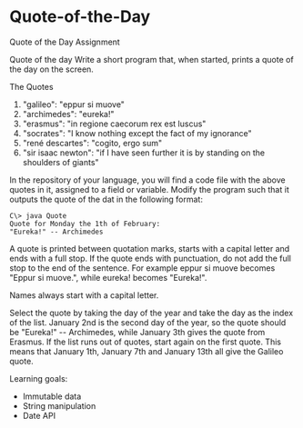 # Quote-of-the-Day
Quote of the Day Assignment

Quote of the day
Write a short program that, when started, prints a quote of the day on the screen.

The Quotes

1. "galileo": "eppur si muove"
2. "archimedes": "eureka!"
3. "erasmus": "in regione caecorum rex est luscus"
4. "socrates": "I know nothing except the fact of my ignorance"
5. "rené descartes": "cogito, ergo sum"
6. "sir isaac newton": "if I have seen further it is by standing on the shoulders of giants"

In the repository of your language, you will find a code file with the above quotes in it, assigned to a field or variable. Modify the program such that it outputs the quote of the dat in the following format:

```
C\> java Quote
Quote for Monday the 1th of February:
"Eureka!" -- Archimedes
```

A quote is printed between quotation marks, starts with a capital letter and ends with a full stop. If the quote ends with punctuation, do not add the full stop to the end of the sentence. For example eppur si muove becomes "Eppur si muove.", while eureka! becomes "Eureka!".

Names always start with a capital letter.

Select the quote by taking the day of the year and take the day as the index of the list. January 2nd is the second day of the year, so the quote should be "Eureka!" -- Archimedes, while January 3th gives the quote from Erasmus. If the list runs out of quotes, start again on the first quote. This means that January 1th, January 7th and January 13th all give the Galileo quote.

Learning goals:
- Immutable data
- String manipulation
- Date API

